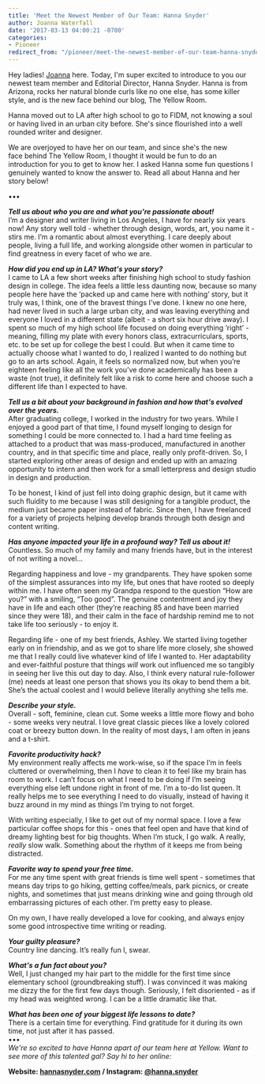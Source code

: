 ```yaml
---
title: 'Meet the Newest Member of Our Team: Hanna Snyder'
author: Joanna Waterfall
date: '2017-03-13 04:00:21 -0700'
categories:
- Pioneer
redirect_from: "/pioneer/meet-the-newest-member-of-our-team-hanna-snyder/"
---
```


Hey ladies! [Joanna](https://www.instagram.com/joannawaterfall/) here. Today, I'm super excited to introduce to you our newest team member and Editorial Director, Hanna Snyder. Hanna is from Arizona, rocks her natural blonde curls like no one else, has some killer style, and is the new face behind our blog, The Yellow Room.

Hanna moved out to LA after high school to go to FIDM, not knowing a soul or having lived in an urban city before. She's since flourished into a well rounded writer and designer.

We are overjoyed to have her on our team, and since she's the new face behind The Yellow Room, I thought it would be fun to do an introduction for you to get to know her. I asked Hanna some fun questions I genuinely wanted to know the answer to. Read all about Hanna and her story below!

•••

_**Tell us about who you are and what you're passionate about!**_  
I’m a designer and writer living in Los Angeles, I have for nearly six years now! Any story well told - whether through design, words, art, you name it - stirs me. I’m a romantic about almost everything. I care deeply about people, living a full life, and working alongside other women in particular to find greatness in every facet of who we are.

_**How did you end up in LA? What's your story?**_  
I came to LA a few short weeks after finishing high school to study fashion design in college. The idea feels a little less daunting now, because so many people here have the ‘packed up and came here with nothing’ story, but it truly was, I think, one of the bravest things I’ve done. I knew no one here, had never lived in such a large urban city, and was leaving everything and everyone I loved in a different state (albeit - a short six hour drive away). I spent so much of my high school life focused on doing everything ‘right’ - meaning, filling my plate with every honors class, extracurriculars, sports, etc. to be set up for college the best I could. But when it came time to actually choose what I wanted to do, I realized I wanted to do nothing but go to an arts school. Again, it feels so normalized now, but when you’re eighteen feeling like all the work you’ve done academically has been a waste (not true), it definitely felt like a risk to come here and choose such a different life than I expected to have.

_**Tell us a bit about your background in fashion and how that's evolved over the years.**_  
After graduating college, I worked in the industry for two years. While I enjoyed a good part of that time, I found myself longing to design for something I could be more connected to. I had a hard time feeling as attached to a product that was mass-produced, manufactured in another country, and in that specific time and place, really only profit-driven. So, I started exploring other areas of design and ended up with an amazing opportunity to intern and then work for a small letterpress and design studio in design and production.

To be honest, I kind of just fell into doing graphic design, but it came with such fluidity to me because I was still designing for a tangible product, the medium just became paper instead of fabric. Since then, I have freelanced for a variety of projects helping develop brands through both design and content writing.

_**Has anyone impacted your life in a profound way? Tell us about it!**_  
Countless. So much of my family and many friends have, but in the interest of not writing a novel…

Regarding happiness and love - my grandparents. They have spoken some of the simplest assurances into my life, but ones that have rooted so deeply within me. I have often seen my Grandpa respond to the question “How are you?” with a smiling, “Too good”. The genuine contentment and joy they have in life and each other (they’re reaching 85 and have been married since they were 18), and their calm in the face of hardship remind me to not take life too seriously - to enjoy it.

Regarding life - one of my best friends, Ashley. We started living together early on in friendship, and as we got to share life more closely, she showed me that I really could live whatever kind of life I wanted to. Her adaptability and ever-faithful posture that things _will_ work out influenced me so tangibly in seeing her live this out day to day. Also, I think every natural rule-follower (me) needs at least one person that shows you its okay to bend them a bit. She’s the actual coolest and I would believe literally anything she tells me.

_**Describe your style.**_  
Overall - soft, feminine, clean cut. Some weeks a little more flowy and boho - some weeks very neutral. I love great classic pieces like a lovely colored coat or breezy button down. In the reality of most days, I am often in jeans and a t-shirt.

_**Favorite productivity hack?**_  
My environment really affects me work-wise, so if the space I’m in feels cluttered or overwhelming, then I _have_ to clean it to feel like my brain has room to work. I can’t focus on what I need to be doing if I’m seeing everything else left undone right in front of me. I’m a to-do list queen. It really helps me to see everything I need to do visually, instead of having it buzz around in my mind as things I’m trying to not forget.

With writing especially, I like to get out of my normal space. I love a few particular coffee shops for this - ones that feel open and have that kind of dreamy lighting best for big thoughts. When I’m stuck, I go walk. A really, _really_ slow walk. Something about the rhythm of it keeps me from being distracted.

_**Favorite way to spend your free time.**_  
For me any time spent with great friends is time well spent - sometimes that means day trips to go hiking, getting coffee/meals, park picnics, or create nights, and sometimes that just means drinking wine and going through old embarrassing pictures of each other. I’m pretty easy to please.

On my own, I have really developed a love for cooking, and always enjoy some good introspective time writing or reading.

_**Your guilty pleasure?**_  
Country line dancing. It’s really fun I, swear.

_**What's a fun fact about you?**_  
Well, I just changed my hair part to the middle for the first time since elementary school (groundbreaking stuff). I was convinced it was making me dizzy the for the first few days though. Seriously, I felt disoriented - as if my head was weighted wrong. I can be a little dramatic like that.

_**What has been one of your biggest life lessons to date?**_  
There is a certain time for everything. Find gratitude for it during its own time, not just after it has passed.  
•••  
_We're so excited to have Hanna apart of our team here at Yellow. Want to see more of this talented gal? Say hi to her online:_

**Website: [hannasnyder.com](http://www.hannasnyder.com/) / Instagram: [@hanna.snyder](https://www.instagram.com/hanna.snyder/)**
